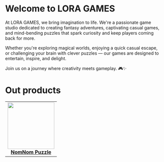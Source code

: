 # Welcome to LORA GAMES

At LORA GAMES, we bring imagination to life. We're a passionate game studio dedicated to creating fantasy adventures, captivating casual games, and mind-bending puzzles that spark curiosity and keep players coming back for more.

Whether you're exploring magical worlds, enjoying a quick casual escape, or challenging your brain with clever puzzles — our games are designed to entertain, inspire, and delight.

Join us on a journey where creativity meets gameplay. 🎮✨

# Out products
<table border="0">
  <tr>
    <td align="center">
      <a href="[https://link-to-your-product-1.com](https://loragames.github.io/NomNomPuzzle/)">
        <img src="https://github.com/user-attachments/assets/33daeeca-d56c-4908-a020-7d245931bedf" width="150" height="150"><br/>
        <strong>NomNom Puzzle</strong>
      </a>
    </td>
  </tr>
</table>
